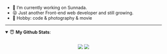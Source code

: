 
- 🔭 I’m currently working on Sunnada.
- 😝 Just another Front-end web developer and still growing.
- 🏓 Hobby: code & photography & movie

---

<details open>
 <summary> 😇 <b>My Github Stats</b>: </summary>
<br>
<p align = "center">
  <img src = "https://github-readme-stats.vercel.app/api?username=ZephyrAndMoon&show_icons=true&line_height=33&count_private=true&theme=radical&hide_border=true">
  <img src = "https://github-readme-stats.vercel.app/api/top-langs/?username=ZephyrAndMoon&theme=radical&hide_border=true&layout=compact">
</p>
</details>
